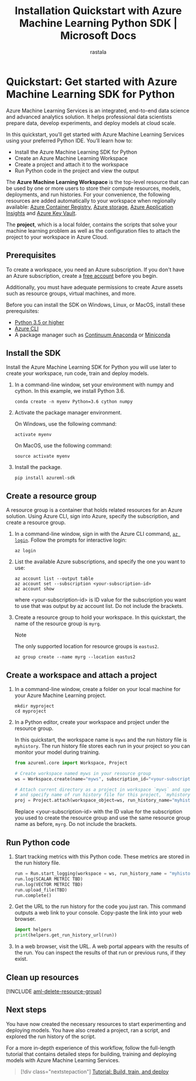 ﻿---
title: Installation Quickstart with Azure Machine Learning Python SDK | Microsoft Docs
description: In this Quickstart, you can learn how to install and get started with Azure Machine Learning using the Azure Machine Learning SDK for Python.
services: machine-learning
author: rastala
ms.author: roastala
manager: haining
ms.service: machine-learning
ms.component: core
ms.workload: data-services
ms.custom: mvc
ms.topic: quickstart
ms.date: 7/27/2018
---

# Quickstart: Get started with Azure Machine Learning SDK for Python

Azure Machine Learning Services is an integrated, end-to-end data science and advanced analytics solution. It helps professional data scientists prepare data, develop experiments, and deploy models at cloud scale.

In this quickstart, you'll get started with Azure Machine Learning Services using your preferred Python IDE. You’ll learn how to:
+ Install the Azure Machine Learning SDK for Python
+ Create an Azure Machine Learning Workspace
+ Create a project and attach it to the workspace
+ Run Python code in the project and view the output

The **Azure Machine Learning Workspace** is the top-level resource that can be used by one or more users to store their compute resources, models, deployments, and run histories. For your convenience, the following resources are added automatically to your workspace when regionally available: [Azure Container Registry](https://docs.microsoft.com/en-us/azure/container-registry/), [Azure storage](https://docs.microsoft.com/en-us/azure/storage/), [Azure Application Insights](https://docs.microsoft.com/en-us/azure/application-insights/) and [Azure Key Vault](https://docs.microsoft.com/en-us/azure/key-vault/).

The **project**, which is a local folder, contains  the scripts that solve your machine learning problem as well as the configuration files to attach the project to your workspace in Azure Cloud.

## Prerequisites

To create a workspace, you need an Azure subscription. If you don't have an Azure subscription, create a [free account](https://azure.microsoft.com/free/?WT.mc_id=A261C142F) before you begin.

Additionally, you must have adequate permissions to create Azure assets such as resource groups, virtual machines, and more.

Before you can install the SDK on Windows, Linux, or MacOS, install these prerequisites: 
+ [Python 3.5 or higher](https://www.python.org/)
+ [Azure CLI](https://docs.microsoft.com/en-us/cli/azure/install-azure-cli?view=azure-cli-latest)
+ A package manager such as [Continuum Anaconda](https://anaconda.org/anaconda/continuum-docs) or [Miniconda](https://conda.io/miniconda.html) 

## Install the SDK

Install the Azure Machine Learning SDK for Python you will use later to create your workspace, run code, train and deploy models.

1. In a command-line window, set your environment with numpy and cython. In this example, we install Python 3.6.
   ```
   conda create -n myenv Python=3.6 cython numpy
   ```

2. Activate the package manager environment.

   On Windows, use the following command: 
   ```
   activate myenv
   ```

   On MacOS, use the following command: 
   ```
   source activate myenv
   ```

1. Install the package.
    ```
    pip install azureml-sdk
    ```

## Create a resource group

A resource group is a container that holds related resources for an Azure solution. Using Azure CLI, sign into Azure, specify the subscription, and create a resource group.

1. In a command-line window, sign in with the Azure CLI command, [`az login`](https://docs.microsoft.com/en-us/cli/azure/reference-index?view=azure-cli-latest#az-login). Follow the prompts for interactive login:
    
    ```azurecli
    az login
    ```

1. List the available Azure subscriptions, and specify the one you want to use: 
   ```azurecli
   az account list --output table
   az account set --subscription <your-subscription-id>
   az account show
   ```
   where \<your-subscription-id\> is ID value for the subscription you want to use that was output by az account list. Do not include the brackets.

1. Create a resource group to hold your workspace. In this quickstart, the name of the resource group is `myrg`.

   >[!Note]
   > The only supported location for resource groups is `eastus2`.  
    
    ```azurecli
    az group create --name myrg --location eastus2
    ```

## Create a workspace and attach a project

1. In a command-line window, create a folder on your local machine for your Azure Machine Learning project. 
   ```
   mkdir myproject
   cd myproject
   ```

1. In a Python editor, create your workspace and project under the resource group.

   In this quickstart, the workspace name is `myws` and the run history file is `myhistory`. The run history file stores each run in your project so you can monitor your model during training.

   ```python
   from azureml.core import Workspace, Project
   
   # Create workspace named myws in your resource group
   ws = Workspace.create(name="myws", subscription_id="<your-subscription-id>", resource_group="myrg")
   
   # Attach current directory as a project in workspace `myws` and specify 
   # and specify name of run history file for this project, `myhistory`
   proj = Project.attach(workspace_object=ws, run_history_name="myhistory")
   ```

   Replace \<your-subscription-id\> with the ID value for the subscription you used to create the resource group and use the same resource group name as before, `myrg`. Do not include the brackets.

## Run Python code

1. Start tracking metrics with this Python code. These metrics are stored in the run history file.

   ```python
   run = Run.start_logging(workspace = ws, run_history_name = "myhistory")
   run.log(SCALAR METRIC TBD)
   run.log(VECTOR METRIC TBD)
   run.upload_file(TBD)
   run.complete()
   ```

1. Get the URL to the run history for the code you just ran. This command outputs a web link to your console. Copy-paste the link into your web browser.

   ```python
   import helpers
   print(helpers.get_run_history_url(run))
   ```

1. In a web browser, visit the URL. A web portal appears with the results of the run. You can inspect the results of that run or previous runs, if they exist.

## Clean up resources 

[!INCLUDE [aml-delete-resource-group](../../../includes/aml-delete-resource-group.md)]

## Next steps
You have now created the necessary resources to start experimenting and deploying models. You have also created a project, ran a script, and explored the run history of the script.

For a more in-depth experience of this workflow, follow the full-length tutorial that contains detailed steps for building, training and deploying models with Azure Machine Learning Services. 

> [!div class="nextstepaction"]
> [Tutorial: Build, train, and deploy](tutorial-build-train-deploy-with-azure-machine-learning.md)